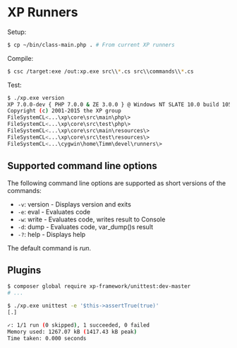 XP Runners
==========

Setup:

```sh
$ cp ~/bin/class-main.php . # From current XP runners
```

Compile:

```sh
$ csc /target:exe /out:xp.exe src\\*.cs src\\commands\\*.cs
```

Test:

```sh
$ ./xp.exe version
XP 7.0.0-dev { PHP 7.0.0 & ZE 3.0.0 } @ Windows NT SLATE 10.0 build 10586 (Windows 10) i586
Copyright (c) 2001-2015 the XP group
FileSystemCL<...\xp\core\src\main\php\>
FileSystemCL<...\xp\core\src\test\php\>
FileSystemCL<...\xp\core\src\main\resources\>
FileSystemCL<...\xp\core\src\test\resources\>
FileSystemCL<...\cygwin\home\Timm\devel\runners\>
```

Supported command line options
------------------------------
The following command line options are supported as short versions of the commands:

* `-v`: version - Displays version and exits
* `-e`: eval - Evaluates code
* `-w`: write - Evaluates code, writes result to Console
* `-d`: dump - Evaluates code, var_dump()s result
* `-?`: help - Displays help

The default command is *run*.

Plugins
-------

```sh
$ composer global require xp-framework/unittest:dev-master
# ...

$ ./xp.exe unittest -e '$this->assertTrue(true)'
[.]

✓: 1/1 run (0 skipped), 1 succeeded, 0 failed
Memory used: 1267.07 kB (1417.43 kB peak)
Time taken: 0.000 seconds
```
